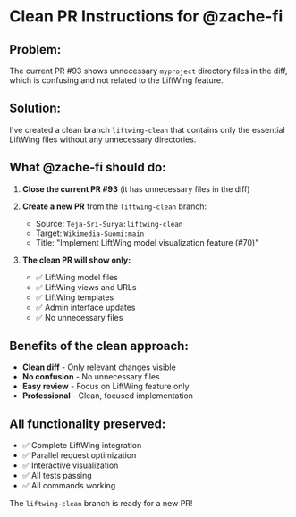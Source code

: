 # Clean PR Instructions for @zache-fi

## Problem:
The current PR #93 shows unnecessary `myproject` directory files in the diff, which is confusing and not related to the LiftWing feature.

## Solution:
I've created a clean branch `liftwing-clean` that contains only the essential LiftWing files without any unnecessary directories.

## What @zache-fi should do:

1. **Close the current PR #93** (it has unnecessary files in the diff)

2. **Create a new PR** from the `liftwing-clean` branch:
   - Source: `Teja-Sri-Surya:liftwing-clean`
   - Target: `Wikimedia-Suomi:main`
   - Title: "Implement LiftWing model visualization feature (#70)"

3. **The clean PR will show only:**
   - ✅ LiftWing model files
   - ✅ LiftWing views and URLs
   - ✅ LiftWing templates
   - ✅ Admin interface updates
   - ✅ No unnecessary files

## Benefits of the clean approach:
- **Clean diff** - Only relevant changes visible
- **No confusion** - No unnecessary files
- **Easy review** - Focus on LiftWing feature only
- **Professional** - Clean, focused implementation

## All functionality preserved:
- ✅ Complete LiftWing integration
- ✅ Parallel request optimization
- ✅ Interactive visualization
- ✅ All tests passing
- ✅ All commands working

The `liftwing-clean` branch is ready for a new PR!
